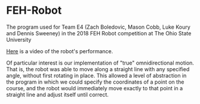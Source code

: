 # FEH-Robot
The program used for Team E4 (Zach Boledovic, Mason Cobb, Luke Koury and Dennis Sweeney) in the 2018 FEH Robot competition at The Ohio State University

[Here](https://youtu.be/oKg_p1pnAxA) is a video of the robot's performance.


Of particular interest is our implementation of "true" omnidirectional motion. That is, the robot was able to move along a straight line with any specified angle, without first rotating in place. This allowed a level of abstraction in the program in which we could specify the coordinates of a point on the course, and the robot would immediately move exactly to that point in a straight line and adjust itself until correct.

